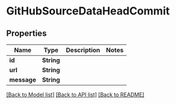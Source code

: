# GitHubSourceDataHeadCommit

## Properties

Name | Type | Description | Notes
------------ | ------------- | ------------- | -------------
**id** | **String** |  | 
**url** | **String** |  | 
**message** | **String** |  | 

[[Back to Model list]](../README.md#documentation-for-models) [[Back to API list]](../README.md#documentation-for-api-endpoints) [[Back to README]](../README.md)


